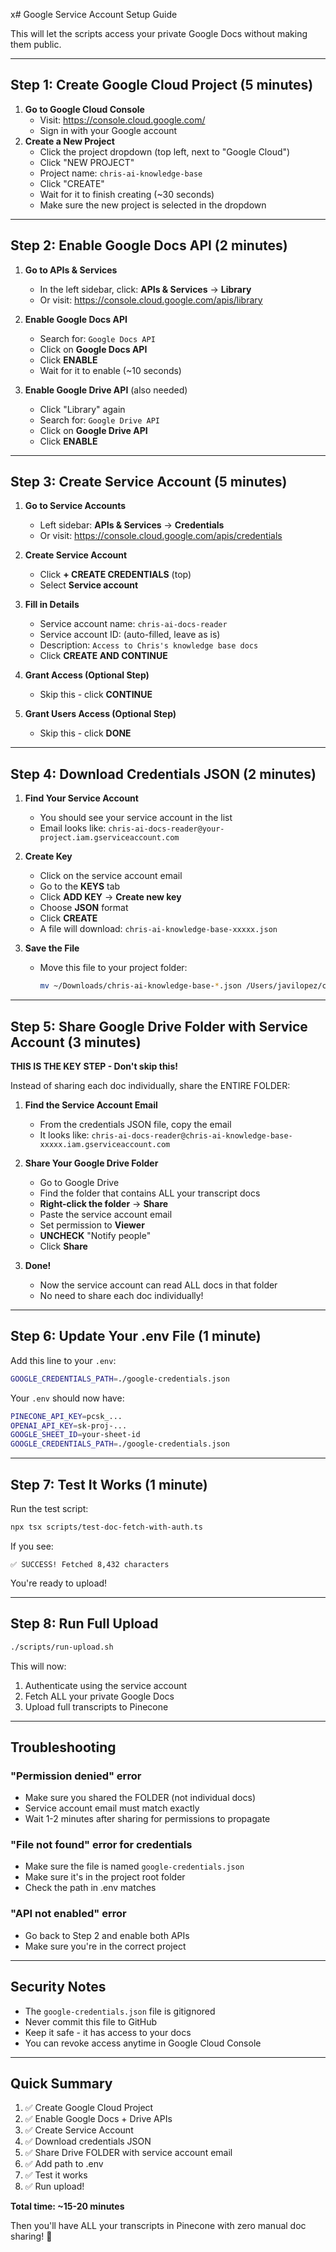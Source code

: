 x# Google Service Account Setup Guide

This will let the scripts access your private Google Docs without making them public.

---

## Step 1: Create Google Cloud Project (5 minutes)

1. **Go to Google Cloud Console**
   - Visit: https://console.cloud.google.com/
   - Sign in with your Google account
2. **Create a New Project**
   - Click the project dropdown (top left, next to "Google Cloud")
   - Click "NEW PROJECT"
   - Project name: `chris-ai-knowledge-base`
   - Click "CREATE"
   - Wait for it to finish creating (~30 seconds)
   - Make sure the new project is selected in the dropdown

---

## Step 2: Enable Google Docs API (2 minutes)

1. **Go to APIs & Services**
   - In the left sidebar, click: **APIs & Services** → **Library**
   - Or visit: https://console.cloud.google.com/apis/library

2. **Enable Google Docs API**
   - Search for: `Google Docs API`
   - Click on **Google Docs API**
   - Click **ENABLE**
   - Wait for it to enable (~10 seconds)

3. **Enable Google Drive API** (also needed)
   - Click "Library" again
   - Search for: `Google Drive API`
   - Click on **Google Drive API**
   - Click **ENABLE**

---

## Step 3: Create Service Account (5 minutes)

1. **Go to Service Accounts**
   - Left sidebar: **APIs & Services** → **Credentials**
   - Or visit: https://console.cloud.google.com/apis/credentials

2. **Create Service Account**
   - Click **+ CREATE CREDENTIALS** (top)
   - Select **Service account**

3. **Fill in Details**
   - Service account name: `chris-ai-docs-reader`
   - Service account ID: (auto-filled, leave as is)
   - Description: `Access to Chris's knowledge base docs`
   - Click **CREATE AND CONTINUE**

4. **Grant Access (Optional Step)**
   - Skip this - click **CONTINUE**

5. **Grant Users Access (Optional Step)**
   - Skip this - click **DONE**

---

## Step 4: Download Credentials JSON (2 minutes)

1. **Find Your Service Account**
   - You should see your service account in the list
   - Email looks like: `chris-ai-docs-reader@your-project.iam.gserviceaccount.com`

2. **Create Key**
   - Click on the service account email
   - Go to the **KEYS** tab
   - Click **ADD KEY** → **Create new key**
   - Choose **JSON** format
   - Click **CREATE**
   - A file will download: `chris-ai-knowledge-base-xxxxx.json`

3. **Save the File**
   - Move this file to your project folder:
     ```bash
     mv ~/Downloads/chris-ai-knowledge-base-*.json /Users/javilopez/cursor-projects/chris-ai/google-credentials.json
     ```

---

## Step 5: Share Google Drive Folder with Service Account (3 minutes)

**THIS IS THE KEY STEP - Don't skip this!**

Instead of sharing each doc individually, share the ENTIRE FOLDER:

1. **Find the Service Account Email**
   - From the credentials JSON file, copy the email
   - It looks like: `chris-ai-docs-reader@chris-ai-knowledge-base-xxxxx.iam.gserviceaccount.com`

2. **Share Your Google Drive Folder**
   - Go to Google Drive
   - Find the folder that contains ALL your transcript docs
   - **Right-click the folder** → **Share**
   - Paste the service account email
   - Set permission to **Viewer**
   - **UNCHECK** "Notify people"
   - Click **Share**

3. **Done!**
   - Now the service account can read ALL docs in that folder
   - No need to share each doc individually!

---

## Step 6: Update Your .env File (1 minute)

Add this line to your `.env`:

```bash
GOOGLE_CREDENTIALS_PATH=./google-credentials.json
```

Your `.env` should now have:
```bash
PINECONE_API_KEY=pcsk_...
OPENAI_API_KEY=sk-proj-...
GOOGLE_SHEET_ID=your-sheet-id
GOOGLE_CREDENTIALS_PATH=./google-credentials.json
```

---

## Step 7: Test It Works (1 minute)

Run the test script:

```bash
npx tsx scripts/test-doc-fetch-with-auth.ts
```

If you see:
```
✅ SUCCESS! Fetched 8,432 characters
```

You're ready to upload!

---

## Step 8: Run Full Upload

```bash
./scripts/run-upload.sh
```

This will now:
1. Authenticate using the service account
2. Fetch ALL your private Google Docs
3. Upload full transcripts to Pinecone

---

## Troubleshooting

### "Permission denied" error
- Make sure you shared the FOLDER (not individual docs)
- Service account email must match exactly
- Wait 1-2 minutes after sharing for permissions to propagate

### "File not found" error for credentials
- Make sure the file is named `google-credentials.json`
- Make sure it's in the project root folder
- Check the path in .env matches

### "API not enabled" error
- Go back to Step 2 and enable both APIs
- Make sure you're in the correct project

---

## Security Notes

- The `google-credentials.json` file is gitignored
- Never commit this file to GitHub
- Keep it safe - it has access to your docs
- You can revoke access anytime in Google Cloud Console

---

## Quick Summary

1. ✅ Create Google Cloud Project
2. ✅ Enable Google Docs + Drive APIs
3. ✅ Create Service Account
4. ✅ Download credentials JSON
5. ✅ Share Drive FOLDER with service account email
6. ✅ Add path to .env
7. ✅ Test it works
8. ✅ Run upload!

**Total time: ~15-20 minutes**

Then you'll have ALL your transcripts in Pinecone with zero manual doc sharing! 🚀
